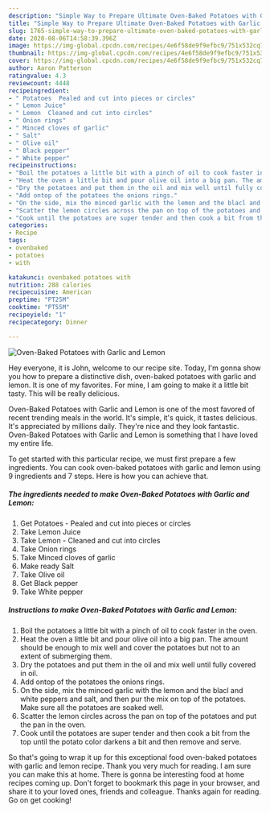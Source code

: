 ```yaml
---
description: "Simple Way to Prepare Ultimate Oven-Baked Potatoes with Garlic and Lemon"
title: "Simple Way to Prepare Ultimate Oven-Baked Potatoes with Garlic and Lemon"
slug: 1765-simple-way-to-prepare-ultimate-oven-baked-potatoes-with-garlic-and-lemon
date: 2020-08-06T14:58:39.396Z
image: https://img-global.cpcdn.com/recipes/4e6f58de9f9efbc9/751x532cq70/oven-baked-potatoes-with-garlic-and-lemon-recipe-main-photo.jpg
thumbnail: https://img-global.cpcdn.com/recipes/4e6f58de9f9efbc9/751x532cq70/oven-baked-potatoes-with-garlic-and-lemon-recipe-main-photo.jpg
cover: https://img-global.cpcdn.com/recipes/4e6f58de9f9efbc9/751x532cq70/oven-baked-potatoes-with-garlic-and-lemon-recipe-main-photo.jpg
author: Aaron Patterson
ratingvalue: 4.3
reviewcount: 4448
recipeingredient:
- " Potatoes  Pealed and cut into pieces or circles"
- " Lemon Juice"
- " Lemon  Cleaned and cut into circles"
- " Onion rings"
- " Minced cloves of garlic"
- " Salt"
- " Olive oil"
- " Black pepper"
- " White pepper"
recipeinstructions:
- "Boil the potatoes a little bit with a pinch of oil to cook faster in the oven."
- "Heat the oven a little bit and pour olive oil into a big pan. The amount should be enough to mix well and cover the potatoes but not to an extent of submerging them."
- "Dry the potatoes and put them in the oil and mix well until fully covered in oil."
- "Add ontop of the potatoes the onions rings."
- "On the side, mix the minced garlic with the lemon and the blacl and white peppers and salt, and then pur the mix on top of the potatoes. Make sure all the potatoes are soaked well."
- "Scatter the lemon circles across the pan on top of the potatoes and put the pan in the oven."
- "Cook until the potatoes are super tender and then cook a bit from the top until the potato color darkens a bit and then remove and serve."
categories:
- Recipe
tags:
- ovenbaked
- potatoes
- with

katakunci: ovenbaked potatoes with 
nutrition: 288 calories
recipecuisine: American
preptime: "PT25M"
cooktime: "PT55M"
recipeyield: "1"
recipecategory: Dinner

---
```



![Oven-Baked Potatoes with Garlic and Lemon](https://img-global.cpcdn.com/recipes/4e6f58de9f9efbc9/751x532cq70/oven-baked-potatoes-with-garlic-and-lemon-recipe-main-photo.jpg)

Hey everyone, it is John, welcome to our recipe site. Today, I'm gonna show you how to prepare a distinctive dish, oven-baked potatoes with garlic and lemon. It is one of my favorites. For mine, I am going to make it a little bit tasty. This will be really delicious.



Oven-Baked Potatoes with Garlic and Lemon is one of the most favored of recent trending meals in the world. It's simple, it's quick, it tastes delicious. It's appreciated by millions daily. They're nice and they look fantastic. Oven-Baked Potatoes with Garlic and Lemon is something that I have loved my entire life.


To get started with this particular recipe, we must first prepare a few ingredients. You can cook oven-baked potatoes with garlic and lemon using 9 ingredients and 7 steps. Here is how you can achieve that.

<!--inarticleads1-->

##### The ingredients needed to make Oven-Baked Potatoes with Garlic and Lemon:

1. Get  Potatoes - Pealed and cut into pieces or circles
1. Take  Lemon Juice
1. Take  Lemon - Cleaned and cut into circles
1. Take  Onion rings
1. Take  Minced cloves of garlic
1. Make ready  Salt
1. Take  Olive oil
1. Get  Black pepper
1. Take  White pepper




<!--inarticleads2-->

##### Instructions to make Oven-Baked Potatoes with Garlic and Lemon:

1. Boil the potatoes a little bit with a pinch of oil to cook faster in the oven.
1. Heat the oven a little bit and pour olive oil into a big pan. The amount should be enough to mix well and cover the potatoes but not to an extent of submerging them.
1. Dry the potatoes and put them in the oil and mix well until fully covered in oil.
1. Add ontop of the potatoes the onions rings.
1. On the side, mix the minced garlic with the lemon and the blacl and white peppers and salt, and then pur the mix on top of the potatoes. Make sure all the potatoes are soaked well.
1. Scatter the lemon circles across the pan on top of the potatoes and put the pan in the oven.
1. Cook until the potatoes are super tender and then cook a bit from the top until the potato color darkens a bit and then remove and serve.




So that's going to wrap it up for this exceptional food oven-baked potatoes with garlic and lemon recipe. Thank you very much for reading. I am sure you can make this at home. There is gonna be interesting food at home recipes coming up. Don't forget to bookmark this page in your browser, and share it to your loved ones, friends and colleague. Thanks again for reading. Go on get cooking!

